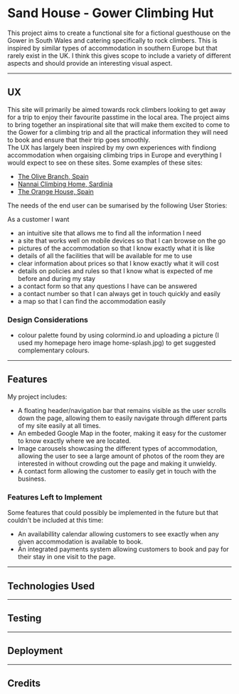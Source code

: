 # Sand House - Gower Climbing Hut
This project aims to create a functional site for a fictional guesthouse on the Gower in South Wales and catering specifically to rock climbers. This is inspired by similar types of accommodation in southern Europe but that rarely exist in the UK. I think this gives scope to include a variety of different aspects and should provide an interesting visual aspect.

***

## UX

This site will primarily be aimed towards rock climbers looking to get away for a trip to enjoy their favourite passtime in the local area. The project aims to bring together an inspirational site that will make them excited to come to the Gower for a climbing trip and all the practical information they will need to book and ensure that their trip goes smoothly.   
The UX has largely been inspired by my own experiences with findiong accommodation when orgaising climbing trips in Europe and everything I would expect to see on these sites. Some examples of these sites:
- [The Olive Branch, Spain](https://www.olivebranchelchorro.com/)
- [Nannai Climbing Home, Sardinia](https://www.climbingulassai.com/)
- [The Orange House, Spain](https://theorangehouse.co.uk/)  
  
The needs of the end user can be sumarised by the following User Stories:  

As a customer I want 
- an intuitive site that allows me to find all the information I need
- a site that works well on mobile devices so that I can browse on the go
- pictures of the accommodation so that I know exactly what it is like
- details of all the facilities that will be available for me to use
- clear information about prices so that I know exactly what it will cost
- details on policies and rules so that I know what is expected of me before and during my stay
- a contact form so that any questions I have can be answered
- a contact number so that I can always get in touch quickly and easily
- a map so that I can find the accommodation easily 

### Design Considerations

- colour palette found by using colormind.io and uploading a picture (I used my homepage hero image home-splash.jpg) to get suggested complementary colours.

***

## Features

My project includes:
- A floating header/navigation bar that remains visible as the user scrolls down the page, allowing them to easily navigate through different parts of my site easily at all times.
- An embeded Google Map in the footer, making it easy for the customer to know exactly where we are located.
- Image carousels showcasing the different types of accommodation, allowing the user to see a large amount of photos of the room they are interested in without crowding out the page and making it unwieldy.
- A contact form allowing the customer to easily get in touch with the business.  

### Features Left to Implement

Some features that could possibly be implemented in the future but that couldn't be included at this time:
- An availabillity calendar allowing customers to see exactly when any given accommodation is available to book.
- An integrated payments system allowing customers to book and pay for their stay in one visit to the page.

***

## Technologies Used

***

## Testing

***

## Deployment

***

## Credits